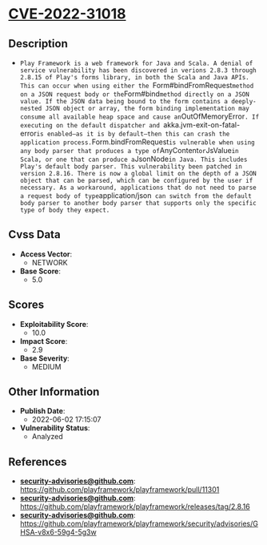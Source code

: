 
# [CVE-2022-31018](https://github.com/playframework/playframework/pull/11301)

## Description

- `Play Framework is a web framework for Java and Scala. A denial of service vulnerability has been discovered in verions 2.8.3 through 2.8.15 of Play's forms library, in both the Scala and Java APIs. This can occur when using either the `Form#bindFromRequest` method on a JSON request body or the `Form#bind` method directly on a JSON value. If the JSON data being bound to the form contains a deeply-nested JSON object or array, the form binding implementation may consume all available heap space and cause an `OutOfMemoryError`. If executing on the default dispatcher and `akka.jvm-exit-on-fatal-error` is enabled—as it is by default—then this can crash the application process. `Form.bindFromRequest` is vulnerable when using any body parser that produces a type of `AnyContent` or `JsValue` in Scala, or one that can produce a `JsonNode` in Java. This includes Play's default body parser. This vulnerability been patched in version 2.8.16. There is now a global limit on the depth of a JSON object that can be parsed, which can be configured by the user if necessary. As a workaround, applications that do not need to parse a request body of type `application/json` can switch from the default body parser to another body parser that supports only the specific type of body they expect.`

## Cvss Data

- **Access Vector**:
  - NETWORK
- **Base Score**:
  - 5.0

## Scores

- **Exploitability Score**:
  - 10.0
- **Impact Score**:
  - 2.9
- **Base Severity**:
  - MEDIUM

## Other Information

- **Publish Date**:
  - 2022-06-02 17:15:07
- **Vulnerability Status**:
  - Analyzed

## References

- **security-advisories@github.com**: https://github.com/playframework/playframework/pull/11301
- **security-advisories@github.com**: https://github.com/playframework/playframework/releases/tag/2.8.16
- **security-advisories@github.com**: https://github.com/playframework/playframework/security/advisories/GHSA-v8x6-59g4-5g3w
